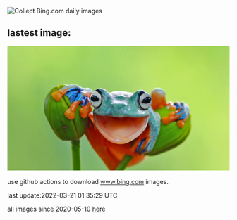 ![Collect Bing.com daily images](https://github.com/counter2015/bing-daily-images/workflows/Collect%20Bing.com%20daily%20images/badge.svg)
## lastest image:
![](images/WorldFrogDay.jpg)

use github actions to download www.bing.com images.

last update:2022-03-21 01:35:29 UTC

all images since 2020-05-10 [here](https://github.com/counter2015/bing-daily-images/tree/master/images) 
